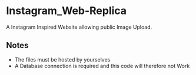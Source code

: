 # Instagram_Web-Replica
A Instagram Inspired Website allowing public Image Upload.
## Notes
- The files must be hosted by yourselves
- A Database connection is required and this code will therefore not Work
